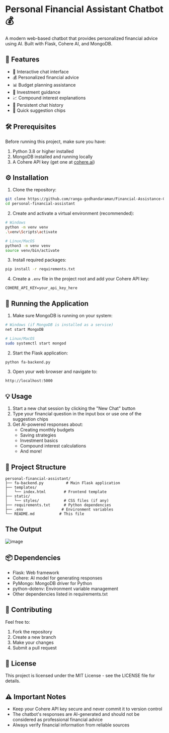 # Personal Financial Assistant Chatbot 💰

A modern web-based chatbot that provides personalized financial advice using AI. Built with Flask, Cohere AI, and MongoDB.

## 🌟 Features

- 💬 Interactive chat interface
- 💰 Personalized financial advice
- 📊 Budget planning assistance
- 💎 Investment guidance
- 📈 Compound interest explanations
- 💾 Persistent chat history
- 🎯 Quick suggestion chips

## 🛠️ Prerequisites

Before running this project, make sure you have:

1. Python 3.8 or higher installed
2. MongoDB installed and running locally
3. A Cohere API key (get one at [cohere.ai](https://cohere.ai))

## ⚙️ Installation

1. Clone the repository:
```bash
git clone https://github.com/ranga-godhandaraman/Financial-Assistance-Chatbot.git
cd personal-financial-assistant
```

2. Create and activate a virtual environment (recommended):
```bash
# Windows
python -m venv venv
.\venv\Scripts\activate

# Linux/MacOS
python3 -m venv venv
source venv/bin/activate
```

3. Install required packages:
```bash
pip install -r requirements.txt
```

4. Create a `.env` file in the project root and add your Cohere API key:
```env
COHERE_API_KEY=your_api_key_here
```

## 🚀 Running the Application

1. Make sure MongoDB is running on your system:
```bash
# Windows (if MongoDB is installed as a service)
net start MongoDB

# Linux/MacOS
sudo systemctl start mongod
```

2. Start the Flask application:
```bash
python fa-backend.py
```

3. Open your web browser and navigate to:
```
http://localhost:5000
```

## 💡 Usage

1. Start a new chat session by clicking the "New Chat" button
2. Type your financial question in the input box or use one of the suggestion chips
3. Get AI-powered responses about:
   - Creating monthly budgets
   - Saving strategies
   - Investment basics
   - Compound interest calculations
   - And more!

## 🔧 Project Structure

```
personal-financial-assistant/
├── fa-backend.py          # Main Flask application
├── templates/
│   └── index.html        # Frontend template
├── static/
│   └── styles/           # CSS files (if any)
├── requirements.txt      # Python dependencies
├── .env                 # Environment variables
└── README.md           # This file
```
## The Output
![image](https://github.com/user-attachments/assets/d6d42f99-8787-4f36-ae3c-03e0d05d6abf)

## 📦 Dependencies

- Flask: Web framework
- Cohere: AI model for generating responses
- PyMongo: MongoDB driver for Python
- python-dotenv: Environment variable management
- Other dependencies listed in requirements.txt

## 🤝 Contributing

Feel free to:
1. Fork the repository
2. Create a new branch
3. Make your changes
4. Submit a pull request

## 📝 License

This project is licensed under the MIT License - see the LICENSE file for details.

## ⚠️ Important Notes

- Keep your Cohere API key secure and never commit it to version control
- The chatbot's responses are AI-generated and should not be considered as professional financial advice
- Always verify financial information from reliable sources
